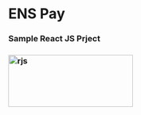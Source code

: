 # ENS Pay
<h3> Sample React JS Prject <h3>
<img src="https://user-images.githubusercontent.com/79165908/179996615-43f84b3d-8c9e-4a4c-b254-b22177d1ee98.png" alt="rjs" width="250" height="105">

